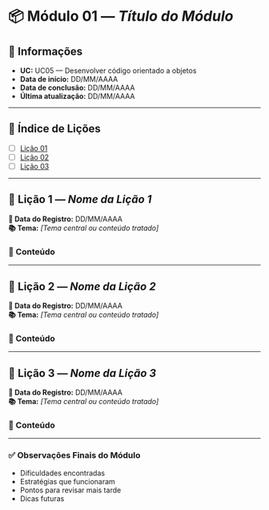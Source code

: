 # 📦 Módulo 01 — *Título do Módulo*

## 📅 Informações
- **UC:** UC05 — Desenvolver código orientado a objetos
- **Data de início:** DD/MM/AAAA  
- **Data de conclusão:** DD/MM/AAAA  
- **Última atualização:** DD/MM/AAAA

---

## 📖 Índice de Lições

- [ ] [Lição 01](./)
- [ ] [Lição 02](./)
- [ ] [Lição 03](./)

---

## 📘 Lição 1 — *Nome da Lição 1*

**📅 Data do Registro:** DD/MM/AAAA  
**📚 Tema:** *[Tema central ou conteúdo tratado]*

### 📝 Conteúdo  

---

## 📘 Lição 2 — *Nome da Lição 2*

**📅 Data do Registro:** DD/MM/AAAA  
**📚 Tema:** *[Tema central ou conteúdo tratado]*

### 📝 Conteúdo  

---

## 📘 Lição 3 — *Nome da Lição 3*

**📅 Data do Registro:** DD/MM/AAAA  
**📚 Tema:** *[Tema central ou conteúdo tratado]*

### 📝 Conteúdo  

---

### ✅ Observações Finais do Módulo

- Dificuldades encontradas  
- Estratégias que funcionaram  
- Pontos para revisar mais tarde  
- Dicas futuras
